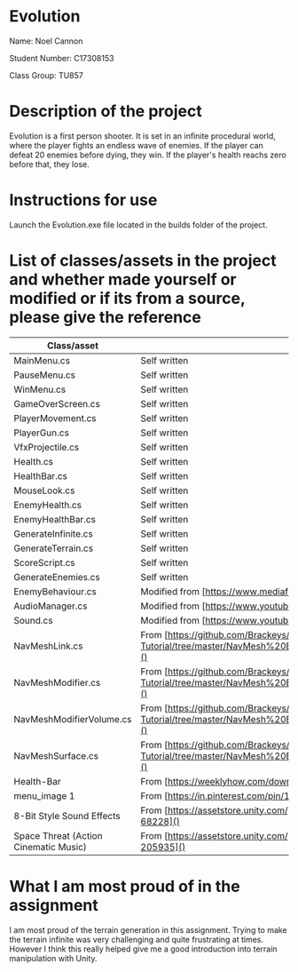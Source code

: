 # Evolution

Name: Noel Cannon

Student Number: C17308153

Class Group: TU857

# Description of the project
Evolution is a first person shooter. It is set in an infinite procedural world, where the player fights an endless wave of enemies. If the player can defeat 20 enemies before dying, they win. If the player's health reachs zero before that, they lose.

# Instructions for use
Launch the Evolution.exe file located in the builds folder of the project.

# List of classes/assets in the project and whether made yourself or modified or if its from a source, please give the reference

| Class/asset | Source |
|-----------|-----------|
| MainMenu.cs | Self written |
| PauseMenu.cs | Self written |
| WinMenu.cs | Self written |
| GameOverScreen.cs | Self written |
| PlayerMovement.cs | Self written |
| PlayerGun.cs | Self written |
| VfxProjectile.cs | Self written |
| Health.cs | Self written |
| HealthBar.cs | Self written |
| MouseLook.cs | Self written |
| EnemyHealth.cs | Self written |
| EnemyHealthBar.cs | Self written |
| GenerateInfinite.cs | Self written |
| GenerateTerrain.cs | Self written |
| ScoreScript.cs | Self written |
| GenerateEnemies.cs | Self written |
| EnemyBehaviour.cs | Modified from [https://www.mediafire.com/file/n58m8is65cto3it/EnemyAiTutorial.cs/file]() |
| AudioManager.cs | Modified from [https://www.youtube.com/c/Brackeys]() (Original link to code is dead)|
| Sound.cs | Modified from [https://www.youtube.com/c/Brackeys]() (Original link to code is dead)|
| NavMeshLink.cs | From [https://github.com/Brackeys/NavMesh-Tutorial/tree/master/NavMesh%20Example%20Project/Assets/NavMeshComponents/Scripts]() |
| NavMeshModifier.cs | From [https://github.com/Brackeys/NavMesh-Tutorial/tree/master/NavMesh%20Example%20Project/Assets/NavMeshComponents/Scripts]() |
| NavMeshModifierVolume.cs | From [https://github.com/Brackeys/NavMesh-Tutorial/tree/master/NavMesh%20Example%20Project/Assets/NavMeshComponents/Scripts]() |
| NavMeshSurface.cs | From [https://github.com/Brackeys/NavMesh-Tutorial/tree/master/NavMesh%20Example%20Project/Assets/NavMeshComponents/Scripts]() |
| Health-Bar | From [https://weeklyhow.com/downloads/03-06-20/Health-Bar.png]() |
| menu_image 1 | From [https://in.pinterest.com/pin/157696424426592392/]() |
| 8-Bit Style Sound Effects | From [https://assetstore.unity.com/packages/audio/sound-fx/8-bit-style-sound-effects-68228]() |
| Space Threat (Action Cinematic Music) | From [https://assetstore.unity.com/packages/audio/music/space-threat-free-action-music-205935]() |

# What I am most proud of in the assignment

I am most proud of the terrain generation in this assignment. Trying to make the terrain infinite was very challenging and quite frustrating at times. However I think this really helped give me a good introduction into terrain manipulation with Unity.
